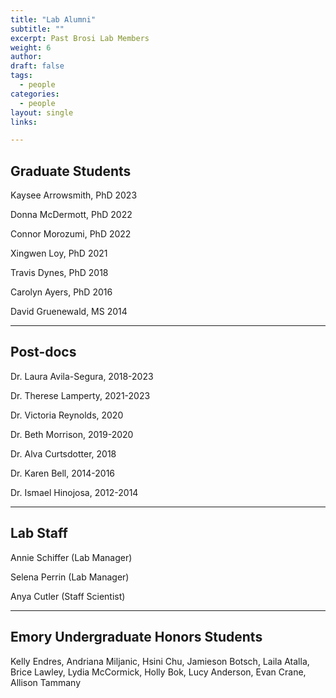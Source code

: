 ```yaml
---
title: "Lab Alumni"
subtitle: ""
excerpt: Past Brosi Lab Members
weight: 6
author:
draft: false
tags:
  - people
categories:
  - people
layout: single
links:

---
```

## Graduate Students

Kaysee Arrowsmith, PhD 2023

Donna McDermott, PhD 2022 

Connor Morozumi, PhD 2022

Xingwen Loy, PhD 2021 

Travis Dynes, PhD 2018 

Carolyn Ayers, PhD 2016 

David Gruenewald, MS 2014 

---
## Post-docs

Dr. Laura Avila-Segura, 2018-2023

Dr. Therese Lamperty, 2021-2023

Dr. Victoria Reynolds, 2020

Dr. Beth Morrison, 2019-2020

Dr. Alva Curtsdotter, 2018

Dr. Karen Bell, 2014-2016

Dr. Ismael Hinojosa, 2012-2014

---
## Lab Staff

Annie Schiffer (Lab Manager)

Selena Perrin (Lab Manager)

Anya Cutler (Staff Scientist)

--- 

## Emory Undergraduate Honors Students

Kelly Endres, Andriana Miljanic, Hsini Chu, Jamieson Botsch, Laila Atalla, Brice Lawley, Lydia McCormick, Holly Bok, Lucy Anderson, Evan Crane, Allison Tammany
